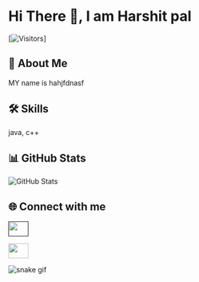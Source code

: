
# Hi There 👋, I am Harshit pal
[![Visitors](https://visitor-badge.laobi.icu/badge?page_id=)]
## 🚀 About Me
MY name is hahjfdnasf
## 🛠️ Skills
java, c++
## 📊 GitHub Stats
![GitHub Stats](https://github-readme-stats.vercel.app/api?username=&show_icons=true&theme=radical)
## 🌐 Connect with me
<a href="" target="blank"><img align="center" src="https://raw.githubusercontent.com/rahuldkjain/github-profile-readme-generator/master/src/images/icons/Social/linked-in-alt.svg" alt="" height="30" width="40" /></a>

<a href="https://instagram.com/" target="blank"><img align="center" src="https://raw.githubusercontent.com/rahuldkjain/github-profile-readme-generator/master/src/images/icons/Social/instagram.svg" alt="" height="30" width="40" /></a>

![snake gif](https://github.com///blob/output/github-snake-dark.svg)
        